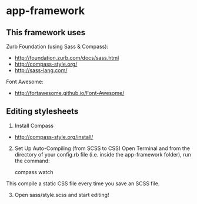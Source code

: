 app-framework
=============


This framework uses
------------

Zurb Foundation (using Sass & Compass):
- http://foundation.zurb.com/docs/sass.html
- http://compass-style.org/
- http://sass-lang.com/

Font Awesome:
- http://fortawesome.github.io/Font-Awesome/


Editing stylesheets
------------

1. Install Compass
- http://compass-style.org/install/

2. Set Up Auto-Compiling (from SCSS to CSS)
Open Terminal and from the directory of your config.rb file (i.e. inside the app-framework folder), run the command:

	compass watch

This compile a static CSS file every time you save an SCSS file.

3. Open sass/style.scss and start editing!